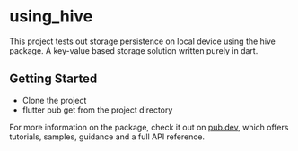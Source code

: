 # using_hive

This project tests out storage persistence on local device using the hive package.
A key-value based storage solution written purely in dart.

## Getting Started

- Clone the project
- flutter pub get from the project directory

For more information on the package, check it out on
[pub.dev](https://pub.dev/packages/hive), which offers tutorials,
samples, guidance and a full API reference.
